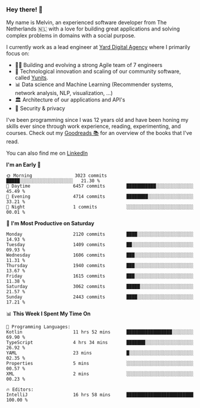 ### Hey there! 👋

My name is Melvin, an experienced software developer from The Netherlands 🇳🇱 with a love for building great applications and solving complex problems in domains with a social purpose. 

I currently work as a lead engineer at [Yard Digital Agency](https://github.com/yardinternet) where I primarily focus on:

* 👏🏼 Building and evolving a strong Agile team of 7 engineers
* 🚀 Technological innovation and scaling of our community software, called [Yunits](https://www.yunits.com/).
* 📊 Data science and Machine Learning (Recommender systems, network analysis, NLP, visualization, ...)
* 🏛 Architecture of our applications and API's
* 🔐 Security & privacy

I've been programming since I was 12 years old and have been honing my skills ever since through work experience, reading, experimenting, and courses.
Check out my [Goodreads 📚](https://goodreads.com/melvinkoopmans) for an overview of the books that I've read. 

You can also find me on [LinkedIn](https://www.linkedin.com/in/melvinkoopmans)

<!--START_SECTION:waka-->
**I'm an Early 🐤** 

```text
🌞 Morning                3023 commits        █████░░░░░░░░░░░░░░░░░░░░   21.30 % 
🌆 Daytime                6457 commits        ███████████░░░░░░░░░░░░░░   45.49 % 
🌃 Evening                4714 commits        ████████░░░░░░░░░░░░░░░░░   33.21 % 
🌙 Night                  1 commits           ░░░░░░░░░░░░░░░░░░░░░░░░░   00.01 % 
```
📅 **I'm Most Productive on Saturday** 

```text
Monday                   2120 commits        ████░░░░░░░░░░░░░░░░░░░░░   14.93 % 
Tuesday                  1409 commits        ██░░░░░░░░░░░░░░░░░░░░░░░   09.93 % 
Wednesday                1606 commits        ███░░░░░░░░░░░░░░░░░░░░░░   11.31 % 
Thursday                 1940 commits        ███░░░░░░░░░░░░░░░░░░░░░░   13.67 % 
Friday                   1615 commits        ███░░░░░░░░░░░░░░░░░░░░░░   11.38 % 
Saturday                 3062 commits        █████░░░░░░░░░░░░░░░░░░░░   21.57 % 
Sunday                   2443 commits        ████░░░░░░░░░░░░░░░░░░░░░   17.21 % 
```


📊 **This Week I Spent My Time On** 

```text
💬 Programming Languages: 
Kotlin                   11 hrs 52 mins      █████████████████░░░░░░░░   69.90 % 
TypeScript               4 hrs 34 mins       ███████░░░░░░░░░░░░░░░░░░   26.92 % 
YAML                     23 mins             █░░░░░░░░░░░░░░░░░░░░░░░░   02.35 % 
Properties               5 mins              ░░░░░░░░░░░░░░░░░░░░░░░░░   00.57 % 
XML                      2 mins              ░░░░░░░░░░░░░░░░░░░░░░░░░   00.23 % 

🔥 Editors: 
IntelliJ                 16 hrs 58 mins      █████████████████████████   100.00 % 
```


<!--END_SECTION:waka-->
